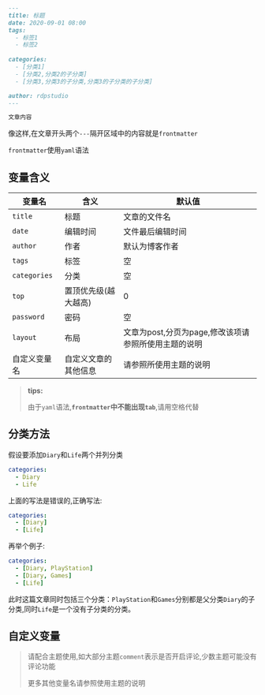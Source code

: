 ```markdown
---
title: 标题
date: 2020-09-01 08:00
tags:
  - 标签1
  - 标签2
  
categories:
  - [分类1]
  - [分类2,分类2的子分类]
  - [分类3,分类3的子分类,分类3的子分类的子分类]

author: rdpstudio
---

文章内容

```

像这样,在文章开头两个`---`隔开区域中的内容就是`frontmatter`

`frontmatter`使用`yaml`语法

## 变量含义

|变量名|含义|默认值|
|-|-|-|
|`title`|标题|文章的文件名|
|`date`|编辑时间|文件最后编辑时间|
|`author`|作者|默认为博客作者|
|`tags`|标签|空|
|`categories`|分类|空|
|`top`|置顶优先级(越大越高)|0|
|`password`|密码|空|
|`layout`|布局|文章为post,分页为page,修改该项请参照所使用主题的说明|
|自定义变量名|自定义文章的其他信息|请参照所使用主题的说明|

> **tips:**
> 
> 由于`yaml`语法,**`frontmatter`中不能出现`tab`**,请用空格代替

## 分类方法

假设要添加`Diary`和`Life`两个并列分类

```yaml
categories:
  - Diary
  - Life
```

上面的写法是错误的,正确写法:

```yaml
categories:
  - [Diary]
  - [Life]
```

再举个例子:

```yaml
categories:
  - [Diary, PlayStation]
  - [Diary, Games]
  - [Life]
```

此时这篇文章同时包括三个分类：`PlayStation`和`Games`分别都是父分类`Diary`的子分类,同时`Life`是一个没有子分类的分类。

## 自定义变量

> 请配合主题使用,如大部分主题`comment`表示是否开启评论,少数主题可能没有评论功能
> 
> 更多其他变量名请参照使用主题的说明
